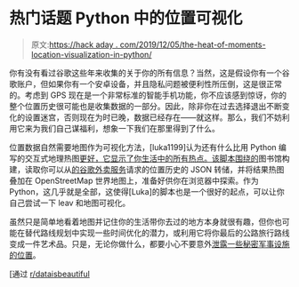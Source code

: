 # 热门话题 Python 中的位置可视化

> 原文:[https://hack aday . com/2019/12/05/the-heat-of-moments-location-visualization-in-python/](https://hackaday.com/2019/12/05/the-heat-of-the-moments-location-visualization-in-python/)

你有没有看过谷歌这些年来收集的关于你的所有信息？当然，这是假设你有一个谷歌账户，但如果你有一个安卓设备，并且隐私问题被便利性所压倒，这是很正常的。考虑到 GPS 现在是一个非常标准的智能手机功能，你不应该感到惊讶，你的整个位置历史很可能也是收集数据的一部分。因此，除非你在过去选择退出不断变化的设置迷宫，否则现在为时已晚，数据已经存在——就这样。那么，我们不妨利用它来为我们自己谋福利，想象一下我们在那里得到了什么。

位置数据自然需要地图作为可视化方法，[luka1199]认为还有什么比用 Python 编写的交互式地理热图[更好，它显示了你生活中的所有热点。该脚本围绕](https://github.com/luka1199/geo-heatmap)[的](https://python-visualization.github.io/folium/)图书馆构建，读取你可以从[的谷歌外卖服务](https://support.google.com/accounts/answer/3024190?hl=en)请求的位置历史的 JSON 转储，并将结果热图叠加在 OpenStreetMap 世界地图上，准备好供你在浏览器中探索。作为 Python，这几乎就是全部，这使得[Luka]的脚本也是一个很好的起点，可以让你自己尝试一下 leav 和地图可视化。

虽然只是简单地看着地图并记住你的生活带你去过的地方本身就很有趣，但你也可能在替代路线规划中实现一些时间优化的潜力，或利用它将你最后的公路旅行路线变成一件艺术品。只是，无论你做什么，都要小心不要意外[泄露一些秘密军事设施的位置](https://hackaday.com/2018/01/28/opt-out-fitness-data-sharing-leads-to-massive-military-locations-leak/)。

[通过 [r/dataisbeautiful](https://www.reddit.com/r/dataisbeautiful/comments/e2zv4w/i_wrote_a_python_script_that_generates_a_geo/)